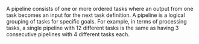 A pipeline consists of one or more ordered tasks where an output from one task becomes an input for the next task definition.  A pipeline is a logical grouping of tasks for specific goals.  For example, in terms of processing tasks, a single pipeline with 12 different tasks is the same as having 3 consecutive pipelines with 4 different tasks each.
